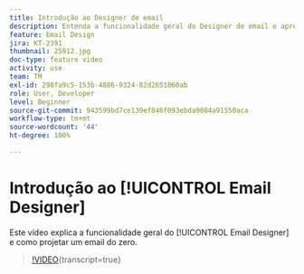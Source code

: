 ```yaml
---
title: Introdução ao Designer de email
description: Entenda a funcionalidade geral do Designer de email e aprenda a criar um email do zero.
feature: Email Design
jira: KT-2391
thumbnail: 25912.jpg
doc-type: feature video
activity: use
team: TM
exl-id: 298fa9c5-153b-4886-9324-82d2651060ab
role: User, Developer
level: Beginner
source-git-commit: 943599bd7ce139ef846f093ebda9084a91550aca
workflow-type: tm+mt
source-wordcount: '44'
ht-degree: 100%

---
```


# Introdução ao [!UICONTROL Email Designer]

Este vídeo explica a funcionalidade geral do [!UICONTROL Email Designer] e como projetar um email do zero.

>[!VIDEO](https://video.tv.adobe.com/v/327701?learn=on&captions=por_br){transcript=true}
